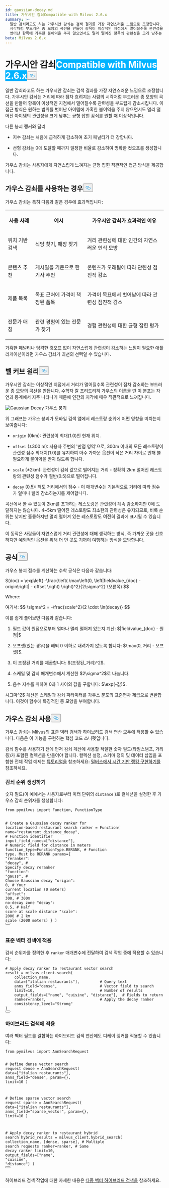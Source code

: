 ```yaml
---
id: gaussian-decay.md
title: 가우시안 감쇠Compatible with Milvus 2.6.x
summary: >-
  일반 감쇠라고도 하는 가우시안 감쇠는 검색 결과를 가장 자연스러운 느낌으로 조정합니다. 가우시안 감쇠는 거리에 따라 점차 흐려지는 사람의
  시각처럼 부드러운 종 모양의 곡선을 만들어 항목이 이상적인 지점에서 멀어질수록 관련성을 부드럽게 감소시킵니다. 이 접근 방식은 원하는 범위를
  벗어난 항목에 가혹한 불이익을 주지 않으면서도 멀리 떨어진 항목의 관련성을 크게 낮추는 균형 잡힌 감쇠를 원하는 경우에 이상적입니다.
beta: Milvus 2.6.x
---
```

<h1 id="Gaussian-Decay" class="common-anchor-header">가우시안 감쇠<span class="beta-tag" style="background-color:rgb(0, 179, 255);color:white" translate="no">Compatible with Milvus 2.6.x</span><button data-href="#Gaussian-Decay" class="anchor-icon" translate="no">
      <svg translate="no"
        aria-hidden="true"
        focusable="false"
        height="20"
        version="1.1"
        viewBox="0 0 16 16"
        width="16"
      >
        <path
          fill="#0092E4"
          fill-rule="evenodd"
          d="M4 9h1v1H4c-1.5 0-3-1.69-3-3.5S2.55 3 4 3h4c1.45 0 3 1.69 3 3.5 0 1.41-.91 2.72-2 3.25V8.59c.58-.45 1-1.27 1-2.09C10 5.22 8.98 4 8 4H4c-.98 0-2 1.22-2 2.5S3 9 4 9zm9-3h-1v1h1c1 0 2 1.22 2 2.5S13.98 12 13 12H9c-.98 0-2-1.22-2-2.5 0-.83.42-1.64 1-2.09V6.25c-1.09.53-2 1.84-2 3.25C6 11.31 7.55 13 9 13h4c1.45 0 3-1.69 3-3.5S14.5 6 13 6z"
        ></path>
      </svg>
    </button></h1><p>일반 감쇠라고도 하는 가우시안 감쇠는 검색 결과를 가장 자연스러운 느낌으로 조정합니다. 가우시안 감쇠는 거리에 따라 점차 흐려지는 사람의 시각처럼 부드러운 종 모양의 곡선을 만들어 항목이 이상적인 지점에서 멀어질수록 관련성을 부드럽게 감소시킵니다. 이 접근 방식은 원하는 범위를 벗어난 아이템에 가혹한 불이익을 주지 않으면서도 멀리 떨어진 아이템의 관련성을 크게 낮추는 균형 잡힌 감쇠를 원할 때 이상적입니다.</p>
<p>다른 붕괴 랭커와 달리</p>
<ul>
<li><p>지수 감쇠는 처음에 급격하게 감소하여 초기 페널티가 더 강합니다.</p></li>
<li><p>선형 감쇠는 0에 도달할 때까지 일정한 비율로 감소하여 명확한 컷오프를 생성합니다.</p></li>
</ul>
<p>가우스 감쇠는 사용자에게 자연스럽게 느껴지는 균형 잡힌 직관적인 접근 방식을 제공합니다.</p>
<h2 id="When-to-use-Gaussian-decay" class="common-anchor-header">가우스 감쇠를 사용하는 경우<button data-href="#When-to-use-Gaussian-decay" class="anchor-icon" translate="no">
      <svg translate="no"
        aria-hidden="true"
        focusable="false"
        height="20"
        version="1.1"
        viewBox="0 0 16 16"
        width="16"
      >
        <path
          fill="#0092E4"
          fill-rule="evenodd"
          d="M4 9h1v1H4c-1.5 0-3-1.69-3-3.5S2.55 3 4 3h4c1.45 0 3 1.69 3 3.5 0 1.41-.91 2.72-2 3.25V8.59c.58-.45 1-1.27 1-2.09C10 5.22 8.98 4 8 4H4c-.98 0-2 1.22-2 2.5S3 9 4 9zm9-3h-1v1h1c1 0 2 1.22 2 2.5S13.98 12 13 12H9c-.98 0-2-1.22-2-2.5 0-.83.42-1.64 1-2.09V6.25c-1.09.53-2 1.84-2 3.25C6 11.31 7.55 13 9 13h4c1.45 0 3-1.69 3-3.5S14.5 6 13 6z"
        ></path>
      </svg>
    </button></h2><p>가우스 감쇠는 특히 다음과 같은 경우에 효과적입니다:</p>
<table>
   <tr>
     <th><p>사용 사례</p></th>
     <th><p>예시</p></th>
     <th><p>가우시안 감쇠가 효과적인 이유</p></th>
   </tr>
   <tr>
     <td><p>위치 기반 검색</p></td>
     <td><p>식당 찾기, 매장 찾기</p></td>
     <td><p>거리 관련성에 대한 인간의 자연스러운 인식 모방</p></td>
   </tr>
   <tr>
     <td><p>콘텐츠 추천</p></td>
     <td><p>게시일을 기준으로 한 기사 추천</p></td>
     <td><p>콘텐츠가 오래됨에 따라 관련성 점진적 감소</p></td>
   </tr>
   <tr>
     <td><p>제품 목록</p></td>
     <td><p>목표 근처에 가격이 책정된 품목</p></td>
     <td><p>가격이 목표에서 벗어남에 따라 관련성 점진적 감소</p></td>
   </tr>
   <tr>
     <td><p>전문가 매칭</p></td>
     <td><p>관련 경험이 있는 전문가 찾기</p></td>
     <td><p>경험 관련성에 대한 균형 잡힌 평가</p></td>
   </tr>
</table>
<p>가혹한 페널티나 엄격한 컷오프 없이 자연스럽게 관련성이 감소하는 느낌이 필요한 애플리케이션이라면 가우스 감쇠가 최선의 선택일 수 있습니다.</p>
<h2 id="Bell-curve-principle" class="common-anchor-header">벨 커브 원리<button data-href="#Bell-curve-principle" class="anchor-icon" translate="no">
      <svg translate="no"
        aria-hidden="true"
        focusable="false"
        height="20"
        version="1.1"
        viewBox="0 0 16 16"
        width="16"
      >
        <path
          fill="#0092E4"
          fill-rule="evenodd"
          d="M4 9h1v1H4c-1.5 0-3-1.69-3-3.5S2.55 3 4 3h4c1.45 0 3 1.69 3 3.5 0 1.41-.91 2.72-2 3.25V8.59c.58-.45 1-1.27 1-2.09C10 5.22 8.98 4 8 4H4c-.98 0-2 1.22-2 2.5S3 9 4 9zm9-3h-1v1h1c1 0 2 1.22 2 2.5S13.98 12 13 12H9c-.98 0-2-1.22-2-2.5 0-.83.42-1.64 1-2.09V6.25c-1.09.53-2 1.84-2 3.25C6 11.31 7.55 13 9 13h4c1.45 0 3-1.69 3-3.5S14.5 6 13 6z"
        ></path>
      </svg>
    </button></h2><p>가우시안 감쇠는 이상적인 지점에서 거리가 멀어질수록 관련성이 점차 감소하는 부드러운 종 모양의 곡선을 만듭니다. 수학자 칼 프리드리히 가우스의 이름을 딴 이 분포는 자연과 통계에서 자주 나타나기 때문에 인간의 지각에 매우 직관적으로 느껴집니다.</p>
<p>
  
   <span class="img-wrapper"> <img translate="no" src="/docs/v2.5.x/assets/gaussian-decay.png" alt="Gaussian Decay" class="doc-image" id="gaussian-decay" />
   </span> <span class="img-wrapper"> <span>가우스 붕괴</span> </span></p>
<p>위 그래프는 가우스 붕괴가 모바일 검색 앱에서 레스토랑 순위에 어떤 영향을 미치는지 보여줍니다:</p>
<ul>
<li><p><code translate="no">origin</code> (0km): 관련성이 최대(1.0)인 현재 위치.</p></li>
<li><p><code translate="no">offset</code> (±300 m): 사용자 주변의 '만점 영역'으로, 300m 이내의 모든 레스토랑이 관련성 점수 최대치(1.0)를 유지하여 아주 가까운 옵션이 작은 거리 차이로 인해 불필요하게 불이익을 받지 않도록 합니다.</p></li>
<li><p><code translate="no">scale</code> (±2km): 관련성이 감쇠 값으로 떨어지는 거리 - 정확히 2km 떨어진 레스토랑의 관련성 점수가 절반(0.5)으로 떨어집니다.</p></li>
<li><p><code translate="no">decay</code> (0.5): 척도 거리에서의 점수 - 이 매개변수는 기본적으로 거리에 따라 점수가 얼마나 빨리 감소하는지를 제어합니다.</p></li>
</ul>
<p>곡선에서 볼 수 있듯이 2km를 초과하는 레스토랑은 관련성이 계속 감소하지만 0에 도달하지는 않습니다. 4~5km 떨어진 레스토랑도 최소한의 관련성은 유지되므로, 비록 순위는 낮지만 훌륭하지만 멀리 떨어져 있는 레스토랑도 여전히 결과에 표시될 수 있습니다.</p>
<p>이 동작은 사람들이 자연스럽게 거리 관련성에 대해 생각하는 방식, 즉 가까운 곳을 선호하지만 예외적인 옵션을 위해 더 먼 곳도 기꺼이 여행하는 방식을 모방합니다.</p>
<h2 id="Formula" class="common-anchor-header">공식<button data-href="#Formula" class="anchor-icon" translate="no">
      <svg translate="no"
        aria-hidden="true"
        focusable="false"
        height="20"
        version="1.1"
        viewBox="0 0 16 16"
        width="16"
      >
        <path
          fill="#0092E4"
          fill-rule="evenodd"
          d="M4 9h1v1H4c-1.5 0-3-1.69-3-3.5S2.55 3 4 3h4c1.45 0 3 1.69 3 3.5 0 1.41-.91 2.72-2 3.25V8.59c.58-.45 1-1.27 1-2.09C10 5.22 8.98 4 8 4H4c-.98 0-2 1.22-2 2.5S3 9 4 9zm9-3h-1v1h1c1 0 2 1.22 2 2.5S13.98 12 13 12H9c-.98 0-2-1.22-2-2.5 0-.83.42-1.64 1-2.09V6.25c-1.09.53-2 1.84-2 3.25C6 11.31 7.55 13 9 13h4c1.45 0 3-1.69 3-3.5S14.5 6 13 6z"
        ></path>
      </svg>
    </button></h2><p>가우스 붕괴 점수를 계산하는 수학 공식은 다음과 같습니다:</p>
<p>S(doc) = \exp\left( -\frac{\left( \max\left(0, \left|fieldvalue_{doc} - origin\right| - offset \right) \right)^2}{2\sigma^2} \오른쪽) $$</p>
<p>Where:</p>
<p>여기서: $$ \sigma^2 = -\frac{scale^2}{2 \cdot \ln(decay)} $$</p>
<p>이를 쉽게 풀어보면 다음과 같습니다:</p>
<ol>
<li><p>필드 값이 원점으로부터 얼마나 멀리 떨어져 있는지 계산: $|fieldvalue_{doc} - 원점|$</p></li>
<li><p>오프셋(있는 경우)을 빼되 0 이하로 내려가지 않도록 합니다: $\max(0, 거리 - 오프셋)$.</p></li>
<li><p>이 조정된 거리를 제곱합니다: $(조정된_거리)^2$.</p></li>
<li><p>스케일 및 감쇠 매개변수에서 계산한 $2\sigma^2$로 나눕니다.</p></li>
<li><p>음수 지수를 취하여 0과 1 사이의 값을 구합니다: $\exp(-값)$.</p></li>
</ol>
<p>시그마^2$ 계산은 스케일과 감쇠 파라미터를 가우스 분포의 표준편차 제곱으로 변환합니다. 이것이 함수에 특징적인 종 모양을 부여합니다.</p>
<h2 id="Use-Gaussian-decay" class="common-anchor-header">가우스 감쇠 사용<button data-href="#Use-Gaussian-decay" class="anchor-icon" translate="no">
      <svg translate="no"
        aria-hidden="true"
        focusable="false"
        height="20"
        version="1.1"
        viewBox="0 0 16 16"
        width="16"
      >
        <path
          fill="#0092E4"
          fill-rule="evenodd"
          d="M4 9h1v1H4c-1.5 0-3-1.69-3-3.5S2.55 3 4 3h4c1.45 0 3 1.69 3 3.5 0 1.41-.91 2.72-2 3.25V8.59c.58-.45 1-1.27 1-2.09C10 5.22 8.98 4 8 4H4c-.98 0-2 1.22-2 2.5S3 9 4 9zm9-3h-1v1h1c1 0 2 1.22 2 2.5S13.98 12 13 12H9c-.98 0-2-1.22-2-2.5 0-.83.42-1.64 1-2.09V6.25c-1.09.53-2 1.84-2 3.25C6 11.31 7.55 13 9 13h4c1.45 0 3-1.69 3-3.5S14.5 6 13 6z"
        ></path>
      </svg>
    </button></h2><p>가우스 감쇠는 Milvus의 표준 벡터 검색과 하이브리드 검색 연산 모두에 적용할 수 있습니다. 다음은 이 기능을 구현하는 핵심 코드 스니펫입니다.</p>
<div class="alert note">
<p>감쇠 함수를 사용하기 전에 먼저 감쇠 계산에 사용할 적절한 숫자 필드(타임스탬프, 거리 등)가 포함된 컬렉션을 만들어야 합니다. 컬렉션 설정, 스키마 정의 및 데이터 삽입을 포함한 전체 작업 예제는 <a href="/docs/ko/tutorial-implement-a-time-based-ranking-in-milvus.md">튜토리얼을</a> 참조하세요: <a href="/docs/ko/tutorial-implement-a-time-based-ranking-in-milvus.md">밀버스에서 시간 기반 랭킹 구현하기를</a> 참조하세요.</p>
</div>
<h3 id="Create-a-decay-ranker" class="common-anchor-header">감쇠 순위 생성하기</h3><p>숫자 필드(이 예에서는 사용자로부터 미터 단위의 <code translate="no">distance</code> )로 컬렉션을 설정한 후 가우스 감쇠 순위자를 생성합니다:</p>
<pre><code translate="no" class="language-python"><span class="hljs-keyword">from</span> pymilvus <span class="hljs-keyword">import</span> Function, FunctionType

<span class="hljs-comment"># Create a Gaussian decay ranker for location-based restaurant search</span>
ranker = Function(
    name=<span class="hljs-string">&quot;restaurant_distance_decay&quot;</span>,     <span class="hljs-comment"># Function identifier</span>
    input_field_names=[<span class="hljs-string">&quot;distance&quot;</span>],       <span class="hljs-comment"># Numeric field for distance in meters</span>
    function_type=FunctionType.RERANK,    <span class="hljs-comment"># Function type. Must be RERANK</span>
    params={
        <span class="hljs-string">&quot;reranker&quot;</span>: <span class="hljs-string">&quot;decay&quot;</span>,              <span class="hljs-comment"># Specify decay reranker</span>
        <span class="hljs-string">&quot;function&quot;</span>: <span class="hljs-string">&quot;gauss&quot;</span>,              <span class="hljs-comment"># Choose Gaussian decay</span>
        <span class="hljs-string">&quot;origin&quot;</span>: <span class="hljs-number">0</span>,                      <span class="hljs-comment"># Your current location (0 meters)</span>
        <span class="hljs-string">&quot;offset&quot;</span>: <span class="hljs-number">300</span>,                    <span class="hljs-comment"># 300m no-decay zone</span>
        <span class="hljs-string">&quot;decay&quot;</span>: <span class="hljs-number">0.5</span>,                     <span class="hljs-comment"># Half score at scale distance</span>
        <span class="hljs-string">&quot;scale&quot;</span>: <span class="hljs-number">2000</span>                     <span class="hljs-comment"># 2 km scale (2000 meters)</span>
    }
)
<button class="copy-code-btn"></button></code></pre>
<h3 id="Apply-to-standard-vector-search" class="common-anchor-header">표준 벡터 검색에 적용</h3><p>감쇠 순위자를 정의한 후 <code translate="no">ranker</code> 매개변수에 전달하여 검색 작업 중에 적용할 수 있습니다:</p>
<pre><code translate="no" class="language-python"><span class="hljs-comment"># Apply decay ranker to restaurant vector search</span>
result = milvus_client.search(
    collection_name,
    data=[<span class="hljs-string">&quot;italian restaurants&quot;</span>],         <span class="hljs-comment"># Query text</span>
    anns_field=<span class="hljs-string">&quot;dense&quot;</span>,                   <span class="hljs-comment"># Vector field to search</span>
    limit=<span class="hljs-number">10</span>,                             <span class="hljs-comment"># Number of results</span>
    output_fields=[<span class="hljs-string">&quot;name&quot;</span>, <span class="hljs-string">&quot;cuisine&quot;</span>, <span class="hljs-string">&quot;distance&quot;</span>],  <span class="hljs-comment"># Fields to return</span>
    ranker=ranker,                        <span class="hljs-comment"># Apply the decay ranker</span>
    consistency_level=<span class="hljs-string">&quot;Strong&quot;</span>
)
<button class="copy-code-btn"></button></code></pre>
<h3 id="Apply-to-hybrid-search" class="common-anchor-header">하이브리드 검색에 적용</h3><p>여러 벡터 필드를 결합하는 하이브리드 검색 연산에도 디케이 랭커를 적용할 수 있습니다:</p>
<pre><code translate="no" class="language-python"><span class="hljs-keyword">from</span> pymilvus <span class="hljs-keyword">import</span> AnnSearchRequest

<span class="hljs-comment"># Define dense vector search request</span>
dense = AnnSearchRequest(
    data=[<span class="hljs-string">&quot;italian restaurants&quot;</span>],
    anns_field=<span class="hljs-string">&quot;dense&quot;</span>,
    param={},
    limit=<span class="hljs-number">10</span>
)

<span class="hljs-comment"># Define sparse vector search request</span>
sparse = AnnSearchRequest(
    data=[<span class="hljs-string">&quot;italian restaurants&quot;</span>],
    anns_field=<span class="hljs-string">&quot;sparse_vector&quot;</span>,
    param={},
    limit=<span class="hljs-number">10</span>
)

<span class="hljs-comment"># Apply decay ranker to restaurant hybrid search</span>
hybrid_results = milvus_client.hybrid_search(
    collection_name,
    [dense, sparse],                      <span class="hljs-comment"># Multiple search requests</span>
    ranker=ranker,                        <span class="hljs-comment"># Same decay ranker</span>
    limit=<span class="hljs-number">10</span>,
    output_fields=[<span class="hljs-string">&quot;name&quot;</span>, <span class="hljs-string">&quot;cuisine&quot;</span>, <span class="hljs-string">&quot;distance&quot;</span>]
)
<button class="copy-code-btn"></button></code></pre>
<p>하이브리드 검색 작업에 대한 자세한 내용은 <a href="/docs/ko/multi-vector-search.md">다중 벡터 하이브리드 검색을</a> 참조하세요.</p>
